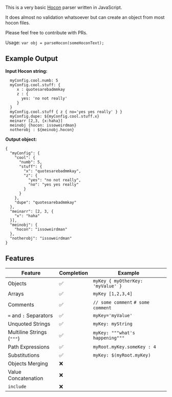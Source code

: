 
This is a very basic [Hocon](https://github.com/typesafehub/config/blob/master/HOCON.md) parser written in JavaScript.

It does almost no validation whatsoever but can create an object from most hocon files.

Please feel free to contribute with PRs.

Usage:
```var obj = parseHocon(someHoconText);```

## Example Output

**Input Hocon string:**

```
  myConfig.cool.numb: 5
  myConfig.cool.stuff: {
     x : quotesarebadmmkay
     z : {
       yes: 'no not really'
     }
  }
  myConfig.cool.stuff { z { no='yes yes really' } }
  myConfig.dupe: ${myConfig.cool.stuff.x}
  meinarr [2,3, {x:haha}]
  meinobj {hocon: issoweirdman}
  notherobj : ${meinobj.hocon}
```

**Output object:**
```
{
  "myConfig": {
    "cool": {
      "numb": 5,
      "stuff": {
        "x": "quotesarebadmmkay",
        "z": {
          "yes": "no not really",
          "no": "yes yes really"
        }
      }
    },
    "dupe": "quotesarebadmmkay"
  },
  "meinarr": [2, 3, {
    "x": "haha"
  }],
  "meinobj": {
    "hocon": "issoweirdman"
  },
  "notherobj": "issoweirdman"
}
```

## Features

| Feature | Completion  | Example
|---------|-------------|--------|
| Objects | :white_check_mark: | `myKey { myOtherKey: 'myValue' }`
| Arrays | :white_check_mark: | `myKey [1,2,3,4]`
| Comments | :white_check_mark: | `// some comment` `# some comment`
| `=` and `:` Separators | :white_check_mark: | `myKey='myValue'`
| Unquoted Strings | :white_check_mark: | `myKey: myString`
| Multiline Strings (`"""`) |  :white_check_mark: | `myKey: """what's happening"""`
| Path Expressions |  :white_check_mark: | `myRoot.myKey.someKey : 4`
| Substitutions |  :white_check_mark: | `myKey: $(myRoot.myKey)`
| Objects Merging | :x: | |
| Value Concatenation | :x: | |
| `include` | :x: | | |
